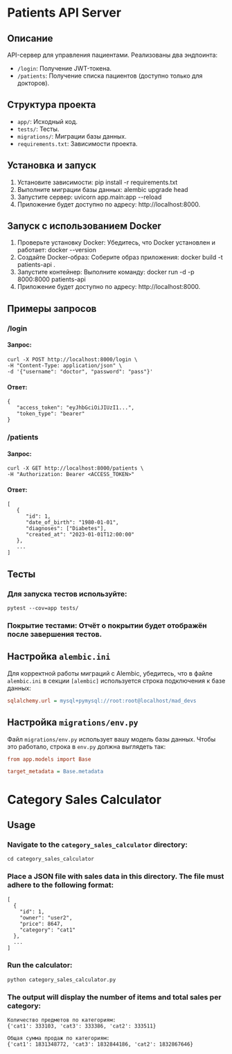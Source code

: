 # Patients API Server

## Описание
API-сервер для управления пациентами. Реализованы два эндпоинта:
- `/login`: Получение JWT-токена.
- `/patients`: Получение списка пациентов (доступно только для докторов).

## Структура проекта
- `app/`: Исходный код.
- `tests/`: Тесты.
- `migrations/`: Миграции базы данных.
- `requirements.txt`: Зависимости проекта.

## Установка и запуск
1. Установите зависимости:
   pip install -r requirements.txt
2. Выполните миграции базы данных:
   alembic upgrade head
3. Запустите сервер:
   uvicorn app.main:app --reload
4. Приложение будет доступно по адресу: http://localhost:8000.

## Запуск с использованием Docker
1. Проверьте установку Docker: Убедитесь, что Docker установлен и работает:
   docker --version
2. Создайте Docker-образ: Соберите образ приложения:
   docker build -t patients-api .
3. Запустите контейнер: Выполните команду:
   docker run -d -p 8000:8000 patients-api
4. Приложение будет доступно по адресу: http://localhost:8000.

## Примеры запросов
### /login
   #### Запрос:
   ```
   curl -X POST http://localhost:8000/login \
   -H "Content-Type: application/json" \
   -d '{"username": "doctor", "password": "pass"}'
   ```
   #### Ответ:
   ```
   {
      "access_token": "eyJhbGciOiJIUzI1...",
      "token_type": "bearer"
   }
   ```

### /patients
   #### Запрос:
   ```
   curl -X GET http://localhost:8000/patients \
   -H "Authorization: Bearer <ACCESS_TOKEN>"
   ```
   #### Ответ:
   ```
   [
      {
         "id": 1,
         "date_of_birth": "1980-01-01",
         "diagnoses": ["Diabetes"],
         "created_at": "2023-01-01T12:00:00"
      },
      ...
   ]
   ```

## Тесты
### Для запуска тестов используйте:
   ```
   pytest --cov=app tests/
   ```
### Покрытие тестами: Отчёт о покрытии будет отображён после завершения тестов.

## Настройка `alembic.ini`
Для корректной работы миграций с Alembic, убедитесь, что в файле `alembic.ini` в секции `[alembic]` используется строка подключения к базе данных:

```ini
sqlalchemy.url = mysql+pymysql://root:root@localhost/mad_devs
```

## Настройка `migrations/env.py`
Файл `migrations/env.py` использует вашу модель базы данных. Чтобы это работало, строка в `env.py` должна выглядеть так:

```ini
from app.models import Base

target_metadata = Base.metadata
```

# Category Sales Calculator

## Usage

### Navigate to the `category_sales_calculator` directory:
```
cd category_sales_calculator
```

### Place a JSON file with sales data in this directory. The file must adhere to the following format:
```
[
  {
    "id": 1,
    "owner": "user2",
    "price": 8647,
    "category": "cat1"
  },
  ...
]
```
### Run the calculator:
```
python category_sales_calculator.py
```
### The output will display the number of items and total sales per category:
```
Количество предметов по категориям:
{'cat1': 333103, 'cat3': 333386, 'cat2': 333511}

Общая сумма продаж по категориям:
{'cat1': 1831348772, 'cat3': 1832844186, 'cat2': 1832867646}
```